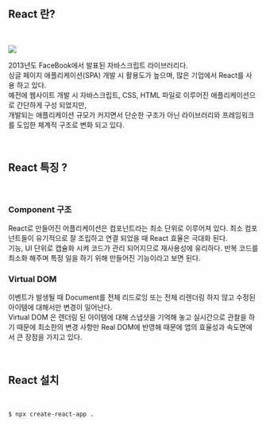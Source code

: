 ## React 란?

<br>

![](https://media.vlpt.us/images/jini_eun/post/107f5cfb-e97c-4c4c-b997-06098062e5b3/image.png) <br>

2013년도 FaceBook에서 발표된 자바스크립트 라이브러리다. <br>
싱글 페이지 애플리케이션(SPA) 개발 시 활용도가 높으며, 많은 기업에서 React를 사용 하고 있다. <br>
예전에 웹사이트 개발 시 자바스크립트, CSS, HTML 파일로 이루어진 애플리케이션으로 간단하게 구성 되었지만, <br>
개발되는 애플리케이션 규모가 커지면서 단순한 구조가 아닌 라이브러리와 프레임워크를 도입한 체계적 구조로 변화 되고 있다.

<br>

## React 특징 ?

<br>

### Component 구조

React로 만들어진 어플리케이션은 컴포넌트라는 최소 단위로 이루어져 있다. 최소 컴포넌트들이 유기적으로 잘 조립하고 연결 되었을 때 React 효율은 극대화 된다. <br>
기능, UI 단위로 캡슐화 시켜 코드가 관리 되어지므로 재사용성에 유리하다. 반복 코드를 최소화 해주며 특정 일을 하기 위해 만들어진 기능이라고 보면 된다. 

### Virtual DOM

이벤트가 발생될 때 Document를 전체 리드로잉 또는 전체 리렌더링 하지 않고 수정된 아이템에 대해서만 변경이 일어난다. <br>
Virtual DOM 은 렌더링 된 아이템에 대해 스냅샷을 기억해 놓고 실시간으로 관찰을 하기 때문에 최소한의 변경 사항만 Real DOM에 반영해 때문에 앱의 효율성과 속도면에서 큰 장점을 가지고 있다.

<br>

## React 설치

<br>

```
$ npx create-react-app .
```





